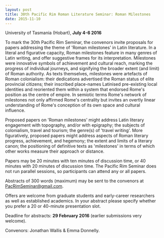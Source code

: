 ```yaml
---
layout: post
title: 30th Pacific Rim Roman Literature Seminar: Roman Milestones
date: 2015-11-10
---
```


University of Tasmania (Hobart), **July 4-6 2016**

To mark
the 30th Pacific Rim Seminar, the convenors invite proposals for papers
addressing the theme of 'Roman milestones' in Latin literature. In a
literal and figurative capacity, Roman milestones feature in many genres
of Latin writing, and offer suggestive frames for its interpretation.
Milestones were innovative symbols of achievement and cultural reach,
marking the progress of individual journeys, and signifying the broader
extent (and limit) of Roman authority. As texts themselves, milestones
were artefacts of Roman colonialism: their dedications advertised the
Roman status of elite provincial citizens; their inscribed place-names
Latinised pre-existing local identities and reoriented them within a
system that endorsed Rome's position as the centre of empire. In
semiotic terms Rome's network of milestones not only affirmed Rome's
centrality but invites an overtly linear understanding of Rome's
conception of its own space and cultural influence.

Proposed
papers on 'Roman milestones' might address Latin literary engagement
with topography, and/or with epigraphy; the subjects of colonialism,
travel and tourism; the genre(s) of 'travel writing'. More figuratively,
proposed papers might address aspects of Roman literary progress,
achievement, and hegemony; the extent and limits of a literary canon;
the positioning of definitive texts as 'milestones' in terms of which
other works measure their approach or distance.

Papers may be
20 minutes with ten minutes of discussion time, or 40 minutes with 20
minutes of discussion time. The Pacific Rim Seminar does not run
parallel sessions, so participants can attend any or all
papers.

Abstracts of 300 words (maximum) may be sent to the
convenors at <PacRimSeminar@gmail.com>.

Offers are welcome
from graduate students and early-career researchers as well as
established academics. In your abstract please specify whether you
prefer a 20 or 40-minute presentation slot.

Deadline for
abstracts: **29 February 2016** (earlier submissions very
welcome).

Convenors: Jonathan Wallis & Emma Donnelly.
